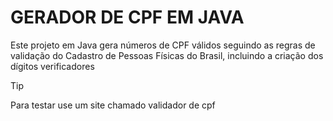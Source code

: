 #  GERADOR DE CPF EM JAVA
Este projeto em Java gera números de CPF válidos seguindo as regras de validação do Cadastro de Pessoas Físicas do Brasil, 
incluindo a criação dos dígitos verificadores

> [!TIP]
> Para testar use um site chamado validador de cpf


